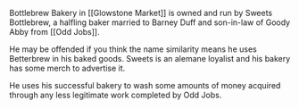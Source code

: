 Bottlebrew Bakery in [[Glowstone Market]] is owned and run by Sweets Bottlebrew, a halfling baker married to Barney Duff and son-in-law of Goody Abby from [[Odd Jobs]].

He may be offended if you think the name similarity means he uses Betterbrew in his baked goods. Sweets is an alemane loyalist and his bakery has some merch to advertise it.

He uses his successful bakery to wash some amounts of money acquired through any less legitimate work completed by Odd Jobs.